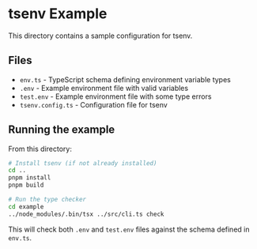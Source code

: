 # tsenv Example

This directory contains a sample configuration for tsenv.

## Files

- `env.ts` - TypeScript schema defining environment variable types
- `.env` - Example environment file with valid variables
- `test.env` - Example environment file with some type errors
- `tsenv.config.ts` - Configuration file for tsenv

## Running the example

From this directory:

```bash
# Install tsenv (if not already installed)
cd ..
pnpm install
pnpm build

# Run the type checker
cd example
../node_modules/.bin/tsx ../src/cli.ts check
```

This will check both `.env` and `test.env` files against the schema defined in `env.ts`.